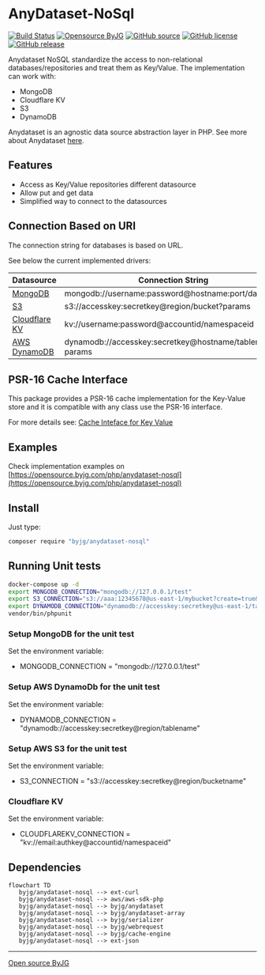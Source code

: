 # AnyDataset-NoSql

[![Build Status](https://github.com/byjg/php-anydataset-nosql/actions/workflows/phpunit.yml/badge.svg?branch=master)](https://github.com/byjg/php-anydataset-nosql/actions/workflows/phpunit.yml)
[![Opensource ByJG](https://img.shields.io/badge/opensource-byjg-success.svg)](http://opensource.byjg.com)
[![GitHub source](https://img.shields.io/badge/Github-source-informational?logo=github)](https://github.com/byjg/php-anydataset-nosql/)
[![GitHub license](https://img.shields.io/github/license/byjg/php-anydataset-nosql.svg)](https://opensource.byjg.com/opensource/licensing.html)
[![GitHub release](https://img.shields.io/github/release/byjg/php-anydataset-nosql.svg)](https://github.com/byjg/php-anydataset-nosql/releases/)

Anydataset NoSQL standardize the access to non-relational databases/repositories and treat them as Key/Value.
The implementation can work with:

- MongoDB
- Cloudflare KV
- S3
- DynamoDB

Anydataset is an agnostic data source abstraction layer in PHP. See more about Anydataset [here](https://opensource.byjg.com/php/anydataset).

## Features

- Access as Key/Value repositories different datasource
- Allow put and get data
- Simplified way to connect to the datasources

## Connection Based on URI

The connection string for databases is based on URL.

See below the current implemented drivers:

| Datasource                                  | Connection String                                        |
|---------------------------------------------|----------------------------------------------------------|
| [MongoDB](docs/MongoDB.md)                  | mongodb://username:password@hostname:port/database       |
| [S3](docs/AwsS3KeyValue.md)                 | s3://accesskey:secretkey@region/bucket?params            |
| [Cloudflare KV](docs/CloudFlareKV.md)       | kv://username:password@accountid/namespaceid             |
| [AWS DynamoDB](docs/AwsDynamoDbKeyValue.md) | dynamodb://accesskey:secretkey@hostname/tablename?params |


## PSR-16 Cache Interface

This package provides a PSR-16 cache implementation for the Key-Value store and it is compatible with any class
use the PSR-16 interface.

For more details see: [Cache Inteface for Key Value](docs/cache.md)

## Examples

Check implementation examples on [https://opensource.byjg.com/php/anydataset-nosql](https://opensource.byjg.com/php/anydataset-nosql)

## Install

Just type: 

```bash
composer require "byjg/anydataset-nosql"
```

## Running Unit tests

```bash
docker-compose up -d
export MONGODB_CONNECTION="mongodb://127.0.0.1/test"
export S3_CONNECTION="s3://aaa:12345678@us-east-1/mybucket?create=true&endpoint=http://127.0.0.1:4566"
export DYNAMODB_CONNECTION="dynamodb://accesskey:secretkey@us-east-1/tablename?endpoint=http://127.0.0.1:8000"
vendor/bin/phpunit
```


### Setup MongoDB for the unit test

Set the environment variable:

- MONGODB_CONNECTION = "mongodb://127.0.0.1/test"

### Setup AWS DynamoDb for the unit test

Set the environment variable:
 
- DYNAMODB_CONNECTION = "dynamodb://accesskey:secretkey@region/tablename"

### Setup AWS S3 for the unit test

Set the environment variable:
 
- S3_CONNECTION = "s3://accesskey:secretkey@region/bucketname"


### Cloudflare KV

Set the environment variable:
 
- CLOUDFLAREKV_CONNECTION = "kv://email:authkey@accountid/namespaceid"

## Dependencies

```mermaid
flowchart TD
   byjg/anydataset-nosql --> ext-curl
   byjg/anydataset-nosql --> aws/aws-sdk-php
   byjg/anydataset-nosql --> byjg/anydataset
   byjg/anydataset-nosql --> byjg/anydataset-array
   byjg/anydataset-nosql --> byjg/serializer
   byjg/anydataset-nosql --> byjg/webrequest
   byjg/anydataset-nosql --> byjg/cache-engine
   byjg/anydataset-nosql --> ext-json
```

----
[Open source ByJG](http://opensource.byjg.com)
